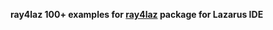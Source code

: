 **ray4laz 100+ examples for [ray4laz](https://github.com/GuvaCode/ray4laz) package for Lazarus IDE**


